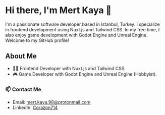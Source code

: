 # Hi there, I'm Mert Kaya 👋

I'm a passionate software developer based in Istanbul, Turkey. I specialize in frontend development using Nuxt.js and Tailwind CSS. In my free time, I also enjoy game development with Godot Engine and Unreal Engine. Welcome to my GitHub profile! 

## About Me

- 👨‍💻 Frontend Developer with Nuxt.js and Tailwind CSS.
- 🎮 Game Developer with Godot Engine and Unreal Engine (Hobbyist).

### 📫 Contact Me

- Email: [mert.kaya.98@protonmail.com](mailto:mert.kaya.98@protonmail.com)
- LinkedIn: [Corazon714](https://www.linkedin.com/in/corazon714)
